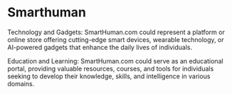 # Smarthuman
Technology and Gadgets: SmartHuman.com could represent a platform or online store offering cutting-edge smart devices, wearable technology, or AI-powered gadgets that enhance the daily lives of individuals.

Education and Learning: SmartHuman.com could serve as an educational portal, providing valuable resources, courses, and tools for individuals seeking to develop their knowledge, skills, and intelligence in various domains.
